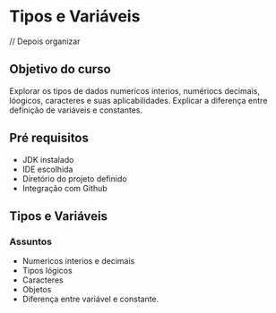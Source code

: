 # Tipos e Variáveis 

// Depois organizar

## Objetivo do curso

Explorar os tipos de dados numerícos interios, numériocs decimais, lóogicos, caracteres e suas aplicabilidades. Explicar a diferença entre definição de variáveis e constantes.

## Pré requisitos

- JDK instalado 
- IDE escolhida
- Diretório do projeto definido
- Integração com Github

## Tipos e Variáveis

### Assuntos

- Numericos interios e decimais
- Tipos lógicos
- Caracteres
- Objetos
- Diferença entre variável e constante.

